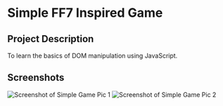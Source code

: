 # Simple FF7 Inspired Game

## Project Description
To learn the basics of DOM manipulation using JavaScript.

## Screenshots
![Screenshot of Simple Game Pic 1](./simple_game_pic1.png.png)
![Screenshot of Simple Game Pic 2](./simple_game_pic1.png.png)
